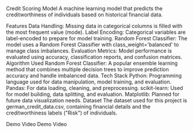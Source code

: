 Credit Scoring Model
A machine learning model that predicts the creditworthiness of individuals based on historical financial data.

Features
Data Handling: Missing data in categorical columns is filled with the most frequent value (mode).
Label Encoding: Categorical variables are label-encoded to prepare for model training.
Random Forest Classifier: The model uses a Random Forest Classifier with class_weight='balanced' to manage class imbalances.
Evaluation Metrics: Model performance is evaluated using accuracy, classification reports, and confusion matrices.
Algorithm Used
Random Forest Classifier: A popular ensemble learning method that combines multiple decision trees to improve prediction accuracy and handle imbalanced data.
Tech Stack
Python: Programming language used for data manipulation, model training, and evaluation.
Pandas: For data loading, cleaning, and preprocessing.
scikit-learn: Used for model building, data splitting, and evaluation.
Matplotlib: Planned for future data visualization needs.
Dataset
The dataset used for this project is german_credit_data.csv, containing financial details and the creditworthiness labels ("Risk") of individuals.

Demo Video
Demo Video
